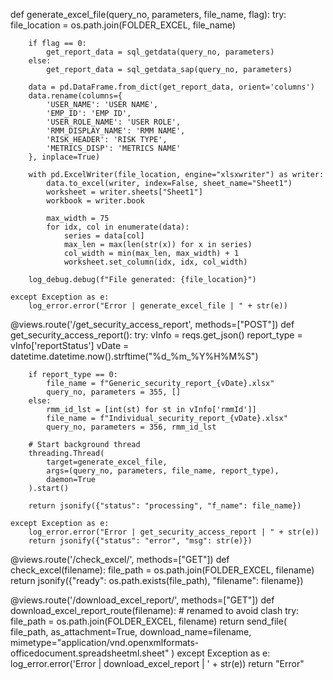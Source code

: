 def generate_excel_file(query_no, parameters, file_name, flag):
    try:
        file_location = os.path.join(FOLDER_EXCEL, file_name)

        if flag == 0:
            get_report_data = sql_getdata(query_no, parameters)
        else:
            get_report_data = sql_getdata_sap(query_no, parameters)

        data = pd.DataFrame.from_dict(get_report_data, orient='columns')
        data.rename(columns={
            'USER_NAME': 'USER NAME',
            'EMP_ID': 'EMP ID',
            'USER_ROLE_NAME': 'USER ROLE',
            'RMM_DISPLAY_NAME': 'RMM NAME',
            'RISK_HEADER': 'RISK TYPE',
            'METRICS_DISP': 'METRICS NAME'
        }, inplace=True)

        with pd.ExcelWriter(file_location, engine="xlsxwriter") as writer:
            data.to_excel(writer, index=False, sheet_name="Sheet1")
            worksheet = writer.sheets["Sheet1"]
            workbook = writer.book

            max_width = 75
            for idx, col in enumerate(data):
                series = data[col]
                max_len = max(len(str(x)) for x in series)
                col_width = min(max_len, max_width) + 1
                worksheet.set_column(idx, idx, col_width)

        log_debug.debug(f"File generated: {file_location}")

    except Exception as e:
        log_error.error("Error | generate_excel_file | " + str(e))



@views.route('/get_security_access_report', methods=["POST"])
def get_security_access_report():
    try:
        vInfo = reqs.get_json()
        report_type = vInfo['reportStatus']
        vDate = datetime.datetime.now().strftime("%d_%m_%Y%H%M%S")

        if report_type == 0:
            file_name = f"Generic_security_report_{vDate}.xlsx"
            query_no, parameters = 355, []
        else:
            rmm_id_lst = [int(st) for st in vInfo['rmmId']]
            file_name = f"Individual_security_report_{vDate}.xlsx"
            query_no, parameters = 356, rmm_id_lst

        # Start background thread
        threading.Thread(
            target=generate_excel_file,
            args=(query_no, parameters, file_name, report_type),
            daemon=True
        ).start()

        return jsonify({"status": "processing", "f_name": file_name})

    except Exception as e:
        log_error.error("Error | get_security_access_report | " + str(e))
        return jsonify({"status": "error", "msg": str(e)})







@views.route('/check_excel/<filename>', methods=["GET"])
def check_excel(filename):
    file_path = os.path.join(FOLDER_EXCEL, filename)
    return jsonify({"ready": os.path.exists(file_path), "filename": filename})





@views.route('/download_excel_report/<filename>', methods=["GET"])
def download_excel_report_route(filename):   # renamed to avoid clash
    try:
        file_path = os.path.join(FOLDER_EXCEL, filename)
        return send_file(
            file_path,
            as_attachment=True,
            download_name=filename,
            mimetype="application/vnd.openxmlformats-officedocument.spreadsheetml.sheet"
        )
    except Exception as e:
        log_error.error('Error | download_excel_report | ' + str(e))
        return "Error"




        
